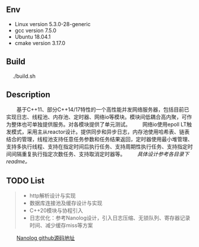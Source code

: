 ## Env
- Linux version 5.3.0-28-generic
- gcc version 7.5.0 
- Ubuntu 18.04.1
- cmake version 3.17.0

## Build
&emsp; ./build.sh
## Description
&emsp;&emsp;基于C++11、部分C++14/17特性的一个高性能并发网络服务器，包括目前已实现日志、线程池、内存池、定时器、网络io等模块。模块间低耦合高内聚，可作为整体也可单独提供服务。对各模块提供了单元测试。
&emsp;&emsp;网络io使用epoll LT触发模式，采用主从reactor设计。提供同步和异步日志，内存池使用哈希表、链表结合的管理，线程池支持任意任务参数和任务结果返回，定时器使用最小堆管理、支持多执行线程、支持在指定时间后执行任务、支持周期性执行任务、支持指定时间间隔重复执行指定次数任务、支持取消定时器等。
&emsp;&emsp;*具体设计参考各目录下readme。*
## TODO List
> * http解析设计与实现
> * 数据库连接池及缓存设计与实现
> * C++20模块与协程引入
> * 日志优化：参考Nanolog设计，引入日志压缩、无锁队列、寄存器记录时间、减少缓存miss等方案

&emsp;&emsp;[Nanolog github源码地址](https://github.com/PlatformLab/NanoLog)
